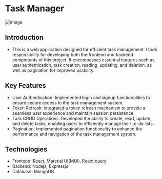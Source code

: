 # Task Manager
![image](https://github.com/NguyenDonUET/task-manager-reactjs/assets/65279409/3533ef03-0df7-4ccd-b223-d852460c6553)

##  Introduction
- This is a web application designed for efficient task management. I took responsibility for developing both the frontend and backend components of this project. It encompasses essential features such as user authentication, task creation, reading, updating, and deletion, as well as pagination for improved usability.

## Key Features
- User Authentication: Implemented login and signup functionalities to ensure secure access to the task management system.
- Token Refresh: Integrated a token refresh mechanism to provide a seamless user experience and maintain session persistence.
- Task CRUD Operations: Developed the ability to create, read, update, and delete tasks, enabling users to efficiently manage their to-do lists.
- Pagination: Implemented pagination functionality to enhance the performance and navigation of the task management system.

## Technologies
- Frontend: React, Material UI(MUI), React query
- Backend: Nodejs, Expressjs
- Database: MongoDB
